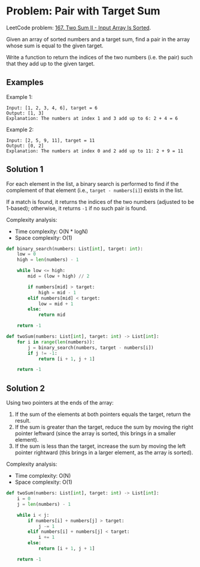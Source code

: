 # Problem: Pair with Target Sum

LeetCode problem: [167. Two Sum II - Input Array Is Sorted](https://leetcode.com/problems/two-sum-ii-input-array-is-sorted/).

Given an array of sorted numbers and a target sum, find a pair in the array whose sum is equal to the given target.

Write a function to return the indices of the two numbers (i.e. the pair) such that they add up to the given target.

## Examples

Example 1:

```plaintext
Input: [1, 2, 3, 4, 6], target = 6
Output: [1, 3]
Explanation: The numbers at index 1 and 3 add up to 6: 2 + 4 = 6
```

Example 2:

```plaintext
Input: [2, 5, 9, 11], target = 11
Output: [0, 2]
Explanation: The numbers at index 0 and 2 add up to 11: 2 + 9 = 11
```

## Solution 1

For each element in the list, a binary search is performed to find if the complement of that element (i.e., `target - numbers[i]`) exists in the list.

If a match is found, it returns the indices of the two numbers (adjusted to be 1-based); otherwise, it returns `-1` if no such pair is found.

Complexity analysis:

- Time complexity: O(N * logN)
- Space complexity: O(1)

```python
def binary_search(numbers: List[int], target: int):
    low = 0
    high = len(numbers) - 1

    while low <= high:
        mid = (low + high) // 2

        if numbers[mid] > target:
            high = mid - 1
        elif numbers[mid] < target:
            low = mid + 1
        else:
            return mid

    return -1

def twoSum(numbers: List[int], target: int) -> List[int]:
    for i in range(len(numbers)):
        j = binary_search(numbers, target - numbers[i])
        if j != -1:
            return [i + 1, j + 1]

    return -1
```

## Solution 2

Using two pointers at the ends of the array:

1. If the sum of the elements at both pointers equals the target, return the result.
2. If the sum is greater than the target, reduce the sum by moving the right pointer leftward (since the array is sorted, this brings in a smaller element).
3. If the sum is less than the target, increase the sum by moving the left pointer rightward (this brings in a larger element, as the array is sorted).

Complexity analysis:

- Time complexity: O(N)
- Space complexity: O(1)

```python
def twoSum(numbers: List[int], target: int) -> List[int]:
    i = 0
    j = len(numbers) - 1

    while i < j:
        if numbers[i] + numbers[j] > target:
            j -= 1
        elif numbers[i] + numbers[j] < target:
            i += 1
        else:
            return [i + 1, j + 1]

    return -1
```
